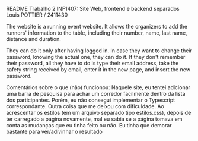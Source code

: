 README Trabalho 2 INF1407: Site Web, frontend e backend separados Louis POTTIER / 2411430

The website is a running event website. It allows the organizers to add the runners' information to the table, including their number, name, last name, distance and duration.

They can do it only after having logged in. In case they want to change their password, knowing the actual one, they can do it. If they don't remember their password, all they have to do is type their email address, take the safety string received by email, enter it in the new page, and insert the new password.

Comentários sobre o que (não) funcionou:
Naquele site, eu tentei adicionar uma barra de pesquisa para achar um corredor facilmente dentro da lista dos participantes. Porém, eu não consegui implementar o Typescript correspondante.
Outra coisa que me deixou com dificuldade. Ao acrescentar os estilos (em um arquivo separado tipo estilos.css), depois de ter carregado a página novamente, mal eu sabia se a página tomava em conta as mudanças que eu tinha feito ou não. Eu tinha que demorar bastante para ver/adivinhar o resultado